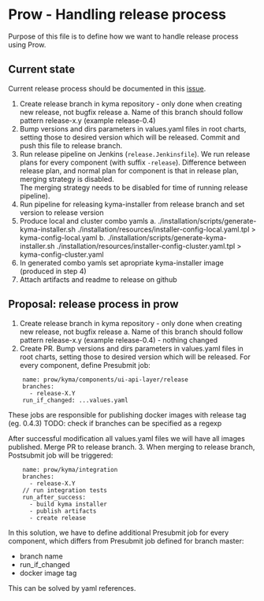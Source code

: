 # Prow - Handling release process

Purpose of this file is to define how we want to handle release process using Prow.

## Current state
Current release process should be documented in this [issue](https://github.com/kyma-project/community/issues/105).

1. Create release branch in kyma repository - only done when creating new release, not bugfix release
        a. Name of this branch should follow pattern release-x.y (example release-0.4)
2. Bump versions and dirs parameters in values.yaml files in root charts, setting those to desired version which will be released. 
Commit and push this file to release branch.
3. Run release pipeline on Jenkins (`release.Jenkinsfile`). We run release plans for every component (with suffix `-release`). 
  Difference between release plan, and normal plan for component is that in release plan, merging strategy is disabled.  
The merging strategy needs to be disabled for time of running release pipeline). 
4. Run pipeline for releasing kyma-installer from release branch and set version to release version
5. Produce local and cluster combo yamls
        a. ./installation/scripts/generate-kyma-installer.sh ./installation/resources/installer-config-local.yaml.tpl > kyma-config-local.yaml
        b. ./installation/scripts/generate-kyma-installer.sh ./installation/resources/installer-config-cluster.yaml.tpl > kyma-config-cluster.yaml
6. In generated combo yamls set apropriate kyma-installer image (produced in step 4)
7. Attach artifacts and readme to release on github 

## Proposal: release process in prow
1.   Create release branch in kyma repository - only done when creating new release, not bugfix release
    a. Name of this branch should follow pattern release-x.y (example release-0.4) - nothing changed
2. Create PR. Bump versions and dirs parameters in values.yaml files in root charts, setting those to desired version which will be released.
For every component, define Presubmit job:
```
    name: prow/kyma/components/ui-api-layer/release
    branches:
      - release-X.Y
    run_if_changed: ...values.yaml
```
These jobs are responsible for publishing docker images with release tag (eg. 0.4.3)
TODO: check if branches can be specified as a regexp

After successful modification all values.yaml files we will have all images published. Merge PR to release branch.
3. When merging to release branch, Postsubmit job will be triggered:
```
    name: prow/kyma/integration
    branches:
      - release-X.Y
    // run integration tests
    run_after_success:
      - build kyma installer
      - publish artifacts
      - create release

```
In this solution, we have to define additional Presubmit job for every component, which differs from Presubmit job defined for branch master:
- branch name
- run_if_changed
- docker image tag

This can be solved by yaml references.


